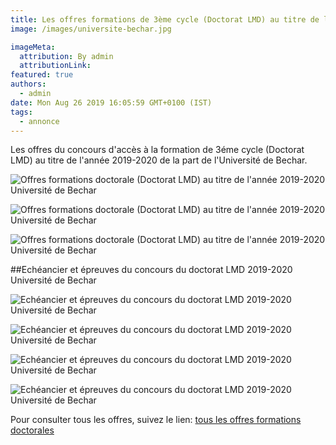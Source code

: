 ```yaml
---
title: Les offres formations de 3ème cycle (Doctorat LMD) au titre de l’année 2019/2020 Université de Bechar.
image: /images/universite-bechar.jpg

imageMeta:
  attribution: By admin
  attributionLink:
featured: true
authors:
  - admin
date: Mon Aug 26 2019 16:05:59 GMT+0100 (IST)
tags:
  - annonce
---
```

Les offres du concours d'accès à la formation de 3éme cycle (Doctorat LMD) au titre de l'année 2019-2020 de la part de l'Université de Bechar.

![Offres formations doctorale (Doctorat LMD) au titre de l'année 2019-2020 Université de Bechar](/images/offres-formations-doctorale-universite-de-bechar.jpg)

![Offres formations doctorale (Doctorat LMD) au titre de l'année 2019-2020 Université de Bechar](/images/offres-formations-doctorale-universite-de-bechar-2.jpg)

![Offres formations doctorale (Doctorat LMD) au titre de l'année 2019-2020 Université de Bechar](/images/offres-formations-doctorale-universite-de-bechar-3.jpg)

##Echéancier et épreuves du concours du doctorat LMD 2019-2020 Université de Bechar

![Echéancier et épreuves du concours du doctorat LMD 2019-2020 Université de Bechar](/images/epreuve-doctorat-lmd-bechar.jpg)

![Echéancier et épreuves du concours du doctorat LMD 2019-2020 Université de Bechar](/images/epreuve-doctorat-lmd-bechar-2.jpg)

![Echéancier et épreuves du concours du doctorat LMD 2019-2020 Université de Bechar](/images/epreuve-doctorat-lmd-bechar-3.jpg)

![Echéancier et épreuves du concours du doctorat LMD 2019-2020 Université de Bechar](/images/epreuve-doctorat-lmd-bechar-4.jpg)

Pour consulter tous les offres, suivez le lien: [tous les offres formations doctorales](/tous-les-offres-de-formations-doctorale-lmd-2019-2020/)
